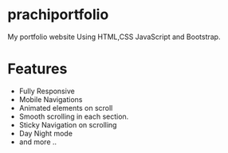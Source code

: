 # prachiportfolio
My portfolio website
Using HTML,CSS JavaScript and Bootstrap.

# Features
- Fully Responsive
- Mobile Navigations
- Animated elements on scroll
- Smooth scrolling in each section.
- Sticky Navigation on scrolling
- Day Night mode
- and more ..
